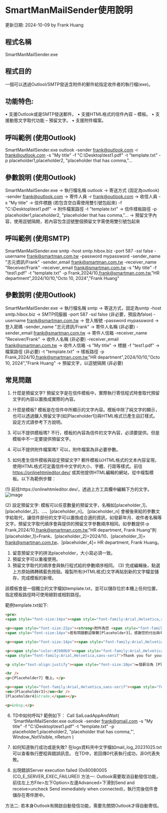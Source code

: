 # SmartManMailSender使用說明
更新日期: 2024-10-09 by Frank Huang
## 程式名稱
SmartManMailSender.exe

## 程式目的
一個可以透過Outlool/SMTP發送含附件的郵件給指定收件者的執行檔(exe)。

## 功能特色:
•	支援Outlook或是SMTP發送郵件。
•	支援HTML格式的信件內容 – 模板。
•	支援動態文字取代功能 – 預留文字。
•	支援附件檔案。
 

## 呼叫範例 (使用Outlook)
SmartManMailSender.exe outlook -sender frank@outlook.com -r frank@outlook.com -s "My title" -f "C:\\Desktop\\test1.pdf" -t "template.txt" -p placeholder1,placeholder2, "placeholder that has comma,"... 

## 參數說明 (使用Outlook)
SmartManMailSender.exe → 執行檔名稱
outlook → 寄送方式 (固定為outlook)
-sender frank@outlook.com → 寄件人員
-r frank@outlook.com → 收信人員
-s "My title" → 信件標題 (若包含空白需使用雙引號包起來)
-f "C:\\Desktop\\test1.pdf" → 附件檔案路徑
-t "template.txt" → 信件樣板路徑
-p placeholder1,placeholder2, "placeholder that has comma,"...  → 預留文字內容，使用逗號隔開，若內容包含逗號整個預留文字需使用雙引號包起來





## 呼叫範例 (使用SMTP)
SmartManMailSender.exe smtp -host smtp.hibox.biz -port 587 -ssl false -username frank@smartman.com.tw -password mypassword -sender_name "志元資訊/Frank" -sender_email frank@smartman.com.tw -receiver_name "Receiver/Frank" -receiver_email frank@smartman.com.tw -s "My title" -f "test1.pdf" -t "template.txt" -p Frank,2024/10,frank@smartman.com.tw,"HR department",2024/10/10,"Octo 10, 2024","Frank Huang"

## 參數說明 (使用Outlook)
SmartManMailSender.exe → 執行檔名稱
smtp → 寄送方式，固定為smtp
                -host smtp.hibox.biz → SMTP伺服器
                -port 587
                -ssl false (非必要，預設為false)
                -username frank@smartman.com.tw → 登入帳號
                -password mypassword → 登入密碼
                -sender_name "志元資訊/Frank" → 寄件人名稱 (非必要)
                -sender_email frank@smartman.com.tw → 寄件人信箱
                -receiver_name "Receiver/Frank" → 收件人名稱 (非必要)
                -receiver_email frank@smartman.com.tw → 收件人信箱
                -s "My title" → 標題
                -f "test1.pdf" → 檔案路徑 (非必要) 
                -t "template.txt" → 樣板路徑
                -p Frank,2024/10,frank@smartman.com.tw,"HR  department",2024/10/10,"Octo 10, 2024","Frank Huang" → 預留文字，以逗號隔開 (非必要)

## 常見問題

1.	什麼是預留文字?
預留文字是在信件模板中，實際執行寄信程式時會取代預留文字的內容以置換成實際的內容。

2.	什麼是模板?
模板是在信件中所顯示的文字內容。模板中除了純文字的顯示，也可以透過鑲入預留文字(如[Placeholder1])與HTML格式已產生自訂樣式。設定方式請參考下方說明。

3.	可以不提供模板嗎?
不行，模板的內容為信件的文字內容，必須要提供。但是模板中不一定要提供預留文字。
4.	可以不提供附件檔案嗎?
可以，附件檔案為非必要參數。
5.	如何產生信件模板與設定預留文字? 
郵件模板以HTML格式的文本內容呈現，使用HTML格式可定義信件中文字的大小、字體、行距等樣式。前往 https://onlinehtmleditor.dev/ 或其他提供HTML編輯的網站，從中複製模板。以下為範例步驟：

(1)	前往https://onlinehtmleditor.dev/，透過上方工具欄中編輯下方的文字。
![image](https://github.com/user-attachments/assets/23bd7f6d-221d-4b8e-a7d2-e0b4fa4d858a)

 
(2)	設定預留文字:
模板可以任意數量的預留文字，名稱如[placeholder_1]、[placeholder_2]、...、[placeholder_n]。 [placeholder_n] 會被後來給的參數文字給取代，讓信件部份的文字可以置換成合適的資訊，如發薪年月、收件者名稱等文字。預留文字取代順序會與提供的預留文字參數順序相同。如參數提供-p Frank,2024/10,frank@smartman.com.tw,"HR department, Frank Huang"則[placeholder_1]=Frank、[placeholder_2]=2024/10、[placeholder_3]= frank@smartman.com.tw、[placeholder_4]= HR department, Frank Huang。

1.	留意預留文字的拼法placeholder，大小寫必須一致。
2.	預留文字可以重複使用。
3.	預留文字取代的順序會與執行程式給的參數順序相同。
(3)	完成編輯後，點選上方原始碼轉碼藍色按鈕。複製所有(HTML格式)文字再貼到新的文字檔並儲存，完成模板的新增。

該模板會是一個獨立的文字檔如template.txt，並可以儲存位於本機上任何位置，指定模板路徑時可使用絕對或相對路徑。

 範例template.txt如下:
 ```html
<pre>
<span style="font-size:14px"><span style="font-family:Arial,Helvetica,sans-serif">Dear <strong>[Placeholder1]</strong>,</span></span></pre>

<p><span style="font-size:22px"><strong>附件為您 <span style="font-family:Arial,Helvetica,sans-serif"><span style="color:#1abc9c">[Placeholder2]</span></span> 的薪資單</strong>。💰</span><br />
<span style="font-size:14px">若有問題歡迎聯繫[Placeholder3]。感謝您的付出與辛勞。</span>😁</p>

<p><span style="font-size:14px"><span style="font-family:Arial,Helvetica,sans-serif">We are pleased to provide you with your payslip for <span style="color:#1abc9c"><strong>[Placeholder2]</strong></span>.</span></span></p>

<p><span style="color:#2980b9"><span style="font-family:Arial,Helvetica,sans-serif">If you have any questions or concerns about your payslip, please do not hesitate to </span></span><span style="color:#2c3e50"><span style="font-family:Arial,Helvetica,sans-serif"><strong><span style="background-color:#f1c40f">contact our [Placeholder3]</span></strong></span></span><span style="color:#2980b9"><span style="font-family:Arial,Helvetica,sans-serif">.</span><br />
<span style="font-family:Arial,Helvetica,sans-serif">Thank you for your hard work and dedication. We appreciate your contributions to our organization.</span></span></p>

<p style="text-align:justify"><span style="font-size:10px">►發薪日為 [Placeholder5]。The payday is on [Placeholder6]</span></p>

<hr />
<p>[Placeholder7] 敬上。</p>

<p><span style="font-family:Arial,Helvetica,sans-serif"><span style="font-size:16px">Sincerely,</span><br />
<em>[Placeholder3]</em><br />
[Placeholder4]&trade;</span></p>

<p>&nbsp;</p>
```
6.	TD中如何呼叫? 範例如下：
Call SalLoadAppAndWait( 'SmartManMailSender.exe outlook -sender frank@gmail.com -s "My title" -f "C:\\Desktop\\test1.pdf" -t "template.txt" -p placeholder1,placeholder2, "placeholder that has comma,"', Window_NotVisible, nReturn )

7.	如何知道執行成功或是失敗?
在logs資料夾中文字檔如mail_log_20231025.txt可以查看執行歷程與錯誤訊息。
在TD中，若回傳0代表執行成功，非0代表失敗。

8.	出現錯誤Server execution failed (0x80080005 (CO_E_SERVER_EXEC_FAILURE))
方法一: Outlook需要取消自動發信功能，前往左上方File>左下Option>左邊Advanced>下滑到Send and receive>uncheck Send immediately when connected)，執行完後信件會儲存在寄件匣中。
 
方法二: 若本身Outlook有開啟自動發信功能，需要先關閉Outlook才得自動寄信。
